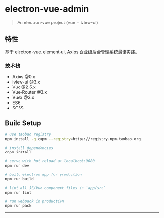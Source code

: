# electron-vue-admin

> An electron-vue project (vue + iview-ui)

## 特性

基于 electron-vue, element-ui, Axios 企业级后台管理系统最佳实践。

### 技术栈

-   Axios @0.x
-   iview-ui @3.x
-   Vue @2.5.x
-   Vue-Router @3.x
-   Vuex @3.x
-   ES6
-   SCSS

## Build Setup

``` bash
# use taobao registry
npm install -g cnpm --registry=https://registry.npm.taobao.org

# install dependencies
cnpm install

# serve with hot reload at localhost:9080
npm run dev

# build electron app for production
npm run build

# lint all JS/Vue component files in `app/src`
npm run lint

# run webpack in production
npm run pack
```
---

